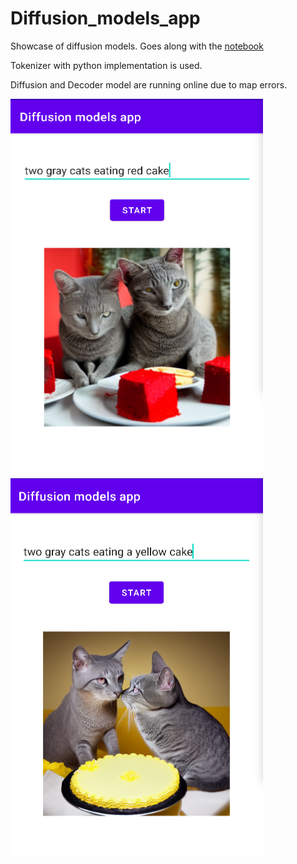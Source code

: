# Diffusion_models_app


Showcase of diffusion models. Goes along with the [notebook](https://github.com/farmaker47/Diffusion_models_app/blob/colab_with_ngrok_api/GPU_Ngrok_Diffusion_deployment.ipynb)

Tokenizer with python implementation is used.

Diffusion and Decoder model are running online due to map errors.

  <img src="image/Screenshot from 2023-01-16 08-04-34.png" width="404" height="604"> <img src="image/Screenshot from 2023-01-16 08-20-04.png" width="404" height="604">
